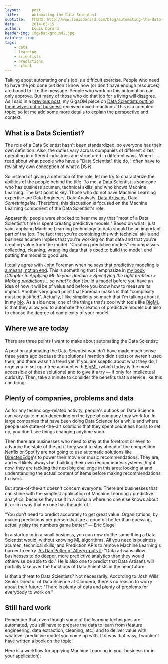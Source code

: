 ```yaml
---
layout:     post
title:      Automating the Data Scientist
subtitle:   转载自：http://www.louisdorard.com/blog/automating-the-data-scientist
date:       2014-05-15
author:     Louis Dorard
header-img: img/background2.jpg
catalog: true
tags:
    - data
    - learning
    - scientists
    - predictions
    - actual
---
```


Talking about automating one's job is a difficult exercise. People who need to have the job done but don't know how (or don't have enough resources) are bound to like the message. People who work on this automation can only approve. But many of those who do that job for a living will disagree. As I said in a [previous post](http://www.louisdorard.com/blog/building-a-business-around-machine-learning-apis), my GigaOM piece on [Data Scientists putting themselves out of business](http://gigaom.com/2014/05/07/the-goal-of-data-scientists-is-to-put-themselves-out-of-business) received mixed reactions. This is a complex topic, so let me add some more details to explain the perspective and context.

## What is a Data Scientist?

The role of a Data Scientist hasn't been standardized, so everyone has their own definition. Also, the duties vary across companies of different sizes operating in different industries and structured in different ways. When I read about what people who have a "Data Scientist" title do, I often have to revisit my own conception of what a DS is.

So instead of giving a definition of the role, let me try to characterize the abilities of the people behind the title. To me, a Data Scientist is someone who has business acumen, technical skills, and who knows Machine Learning. The last point is key. Those who do not have Machine Learning expertise are Data Engineers, Data Analysts, [Data Artisans](http://www.fastcompany.com/3020211/dialed/why-data-artisans-are-the-new-data-scientists), Data *Somethingelse*. Therefore, this discussion is focused on the Machine Learning component of the Data Scientist's role.

Apparently, people were shocked to hear me say that "most of a Data Scientist’s time is spent creating predictive models." Based on what I just said, applying Machine Learning technology to data should be an important part of the job. The fact that you're combining this with technical skills and business acumen implies that you're working on that data and that you're creating value from the model. "Creating predictive models" encompasses collecting, cleaning, wrangling data that is used to build the model, and putting the model to good use. 

I [totally agree with John Foreman when he says that predictive modeling is a means, not an end](http://www.john-foreman.com/1/post/2014/05/the-forgotten-job-of-a-data-scientist-editing.html). This is something that I emphasize in [my book](http://www.louisdorard.com/machine-learning-book) (*Chapter 5. Applying ML to your domain > Specifying the right problem > Making predictions... so what?*): don't build a model before you have an idea of how it will be of value and before you know how to measure its impact. Another very good point that Foreman makes is that "complexity must be justified". Actually, I like simplicity so much that I'm talking about it in my [bio](http://www.louisdorard.com/about). As a side note, one of the things that's cool with tools like [BigML](http://www.bigml.com/) is that they allow you to automate the creation of predictive models but also to choose the degree of complexity of your model.

## Where we are today

There are three points I want to make about automating the Data Scientist:

A post on automating the Data Scientist wouldn't have made much sense three years ago because the solutions I mention didn't exist or weren't used then, and there wasn't a trend yet. If you are sceptic about what they do, I urge you to set up a free account with [BigML](http://www.bigml.com/) (which today is the most accessible of these solutions) and to give it a try — if only for intellectual curiosity. Then, take a minute to consider the benefits that a service like this can bring.

## Plenty of companies, problems and data

As for any technology-related activity, people's outlook on Data Science can vary quite much depending on the type of company they work for. In large companies that have been doing Data Science for a while and where people use state-of-the-art solutions that they spent countless hours to set up, you don't see things changing anytime soon. 

Then there are businesses who need to stay at the forefront or even to advance the state of the art if they want to stay ahead of the competition. Netflix or Spotify are not going to use automatic solutions like [DirectedEdge](http://www.directededge.com/)'s to power their movie or music recommendations. They are, and will likely always be, building their own recommender systems. Right now, they are tackling the next big challenge in this area: looking at and understanding the actual content of items before making recommendations to users.

But state-of-the-art doesn't concern everyone. There are businesses that can shine with the simplest application of Machine Learning / predictive analytics, because they use it in a domain where no one else knows about it, or in a way that no one has thought of.

> 
“You don’t need to predict accurately to get great value. Organizations, by making predictions per person that are a good bit better than guessing, actually play the numbers game better.” — Eric Siegel


In a startup or in a small business, you can now do the same thing a Data Scientist would, without knowing ML algorithms. All you need is business acumen, technical skills, and Prediction APIs to remove Machine Learning's barrier to entry. [As Dan Putler of Alteryx puts it](http://www.fastcompany.com/3020211/dialed/why-data-artisans-are-the-new-data-scientists): "Data artisans allow businesses to do deeper, more predictive analytics than they would otherwise be able to do." He is also one to predict that Data Artisans will partially take over the functions of Data Scientists in the near future.

Is that a threat to Data Scientists? Not necessarily. According to Josh Wills, Senior Director of Data Science at Cloudera, there's no reason to worry about their future: "There is plenty of data and plenty of problems for everybody to work on."

## Still hard work

Remember that, even though some of the learning techniques are automated, you still have to prepare the data to learn from (feature engineering, data extraction, cleaning, etc.) and to deliver value with whatever predictive model you come up with. If it was that easy, I wouldn't have written a [book](http://www.louisdorard.com/machine-learning-book) on the topic!

Here is a workflow for applying Machine Learning in your business (or in your application):
